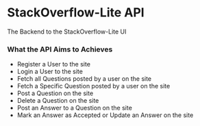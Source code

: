 # StackOverflow-Lite API

The Backend to the StackOverflow-Lite UI

### What the API Aims to Achieves

* Register a User to the site
* Login a User to the site
* Fetch all Questions posted by a user on the site
* Fetch a Specific Question posted by a user on the site
* Post a Question on the site
* Delete a Question on the site
* Post an Answer to a Question on the site
* Mark an Answer as Accepted or Update an Answer on the site
